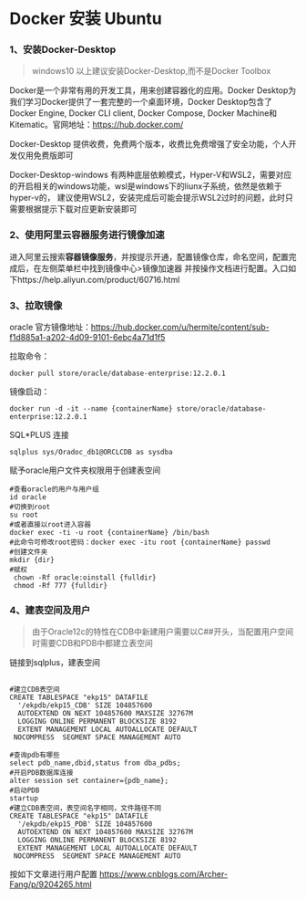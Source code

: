 # Docker 安装 Ubuntu

### 1、安装Docker-Desktop 

> windows10 以上建议安装Docker-Desktop,而不是Docker Toolbox

Docker是一个非常有用的开发工具，用来创建容器化的应用。Docker Desktop为我们学习Docker提供了一套完整的一个桌面环境，Docker Desktop包含了Docker Engine, Docker CLI client, Docker Compose, Docker Machine和Kitematic。官网地址：https://hub.docker.com/

Docker-Desktop 提供收费，免费两个版本，收费比免费增强了安全功能，个人开发仅用免费版即可

Docker-Desktop-windows 有两种底层依赖模式，Hyper-V和WSL2，需要对应的开启相关的windows功能，wsl是windows下的liunx子系统，依然是依赖于hyper-v的， 建议使用WSL2，安装完成后可能会提示WSL2过时的问题，此时只需要根据提示下载对应更新安装即可

### 2、使用阿里云容器服务进行镜像加速

进入阿里云搜索**容器镜像服务**，并按提示开通，配置镜像仓库，命名空间，配置完成后，在左侧菜单栏中找到镜像中心>镜像加速器 并按操作文档进行配置。入口如下https://help.aliyun.com/product/60716.html

### 3、拉取镜像

oracle 官方镜像地址：https://hub.docker.com/u/hermite/content/sub-f1d885a1-a202-4d09-9101-6ebc4a71d1f5

拉取命令：

```shell
docker pull store/oracle/database-enterprise:12.2.0.1
```

镜像启动：

```
docker run -d -it --name {containerName} store/oracle/database-enterprise:12.2.0.1
```

SQL*PLUS 连接

```
sqlplus sys/Oradoc_db1@ORCLCDB as sysdba
```

赋予oracle用户文件夹权限用于创建表空间

```shell
#查看oracle的用户与用户组
id oracle
#切换到root
su root
#或者直接以root进入容器
docker exec -ti -u root {containerName} /bin/bash
#此命令可修改root密码：docker exec -itu root {containerName} passwd
#创建文件夹
mkdir {dir}
#赋权
 chown -Rf oracle:oinstall {fulldir}           
 chmod -Rf 777 {fulldir}  
```

### 4、建表空间及用户

> 由于Oracle12c的特性在CDB中新建用户需要以C##开头，当配置用户空间时需要CDB和PDB中都建立表空间

链接到sqlplus，建表空间

```shell

#建立CDB表空间
CREATE TABLESPACE "ekp15" DATAFILE 
  '/ekpdb/ekp15_CDB' SIZE 104857600
  AUTOEXTEND ON NEXT 104857600 MAXSIZE 32767M
  LOGGING ONLINE PERMANENT BLOCKSIZE 8192
  EXTENT MANAGEMENT LOCAL AUTOALLOCATE DEFAULT 
 NOCOMPRESS  SEGMENT SPACE MANAGEMENT AUTO
 
#查询pdb有哪些
select pdb_name,dbid,status from dba_pdbs;
#开启PDB数据库连接
alter session set container={pdb_name};
#启动PDB
startup
#建立CDB表空间，表空间名字相同，文件路径不同
CREATE TABLESPACE "ekp15" DATAFILE 
  '/ekpdb/ekp15_PDB' SIZE 104857600
  AUTOEXTEND ON NEXT 104857600 MAXSIZE 32767M
  LOGGING ONLINE PERMANENT BLOCKSIZE 8192
  EXTENT MANAGEMENT LOCAL AUTOALLOCATE DEFAULT 
 NOCOMPRESS  SEGMENT SPACE MANAGEMENT AUTO
```

按如下文章进行用户配置 https://www.cnblogs.com/Archer-Fang/p/9204265.html

